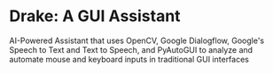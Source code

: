 # Drake: A GUI Assistant
AI-Powered Assistant that uses OpenCV, Google Dialogflow, Google's Speech to Text and Text to Speech, and PyAutoGUI to analyze and automate mouse and keyboard inputs in traditional GUI interfaces 

